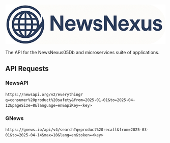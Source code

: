 ![Logo](./docs/images/logoAndNameRound.png)

The API for the NewsNexus05Db and microservices suite of applications.

## API Requests

### NewsAPI

`https://newsapi.org/v2/everything?q=consumer%20product%20safety&from=2025-01-01&to=2025-04-12&pageSize=8&language=en&apiKey=<key>`

### GNews

`https://gnews.io/api/v4/search?q=product%20recall&from=2025-03-01&to=2025-04-14&max=10&lang=en&token=<key>`

